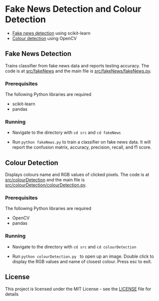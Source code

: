 # Fake News Detection and Colour Detection

* [Fake news detection](#fake-news-detection) using scikit-learn 
* [Colour detection](#colour-detection) using OpenCV

## Fake News Detection

Trains classifier from fake news data and reports testing accuracy. The code is at [src/fakeNews](src/fakeNews) and the main file is [src/fakeNews/fakeNews.py](src/fakeNews/fakeNews.py).

### Prerequisites

The following Python libraries are required

* scikit-learn
* pandas

### Running

* Navigate to the directory with ```cd src``` and ```cd fakeNews```

* Run ```python fakeNews.py``` to train a classifier on fake news data. It will report the confusion matrix, accuracy, precision, recall, and f1 score.



## Colour Detection

Displays colours name and RGB values of clicked pixels. The code is at [src/colourDetection](src/colourDetection) and the main file is [src/colourDetection/colourDetection.py](src/colourDetection/colourDetection.py).

### Prerequisites

The following Python libraries are required

* OpenCV
* pandas

### Running

* Navigate to the directory with ```cd src``` and ```cd colourDetection```

* Run ```python colourDetection.py ``` to open up an image. Double click to display the RGB values and name of closest colour. Press esc to exit.



## License

This project is licensed under the MIT License - see the [LICENSE](LICENSE) file for details
